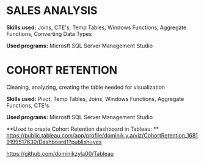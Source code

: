 # SALES ANALYSIS


**Skills used:** 
Joins, CTE's, Temp Tables, Windows Functions, Aggregate Functions, Converting Data Types

**Used programs:**
Microsft SQL Server Management Studio


# COHORT RETENTION
Cleaning, analyzing, creating the table needed for visualization


**Skills used:** 
Pivot, Temp Tables, Joins, Windows Functions, Aggregate Functions, CTE's

**Used programs:**
Microsft SQL Server Management Studio

**Used to create Cohort Retention dashboard in Tableau: **
https://public.tableau.com/app/profile/dominik.y.a/viz/CohortRetention_16819199517630/Dashboard1?publish=yes

https://github.com/dominikzyla00/Tableau
